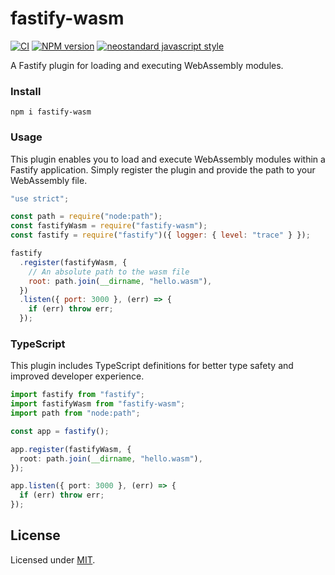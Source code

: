 # fastify-wasm

[![CI](https://github.com/dueen/fastify-wasm/actions/workflows/ci.yml/badge.svg?branch=main)](https://github.com/your-org/fastify-wasm/actions/workflows/ci.yml)
[![NPM version](https://img.shields.io/npm/v/fastify-wasm.svg?style=flat)](https://www.npmjs.com/package/fastify-wasm)
[![neostandard javascript style](https://img.shields.io/badge/code_style-neostandard-brightgreen?style=flat)](https://github.com/neostandard/neostandard)

A Fastify plugin for loading and executing WebAssembly modules.

### Install

```shell
npm i fastify-wasm
```

### Usage

This plugin enables you to load and execute WebAssembly modules within a Fastify application. Simply register the plugin and provide the path to your WebAssembly file.

```js
"use strict";

const path = require("node:path");
const fastifyWasm = require("fastify-wasm");
const fastify = require("fastify")({ logger: { level: "trace" } });

fastify
  .register(fastifyWasm, {
    // An absolute path to the wasm file
    root: path.join(__dirname, "hello.wasm"),
  })
  .listen({ port: 3000 }, (err) => {
    if (err) throw err;
  });
```

### TypeScript

This plugin includes TypeScript definitions for better type safety and improved developer experience.

```ts
import fastify from "fastify";
import fastifyWasm from "fastify-wasm";
import path from "node:path";

const app = fastify();

app.register(fastifyWasm, {
  root: path.join(__dirname, "hello.wasm"),
});

app.listen({ port: 3000 }, (err) => {
  if (err) throw err;
});
```

## License

Licensed under [MIT](./LICENSE).
